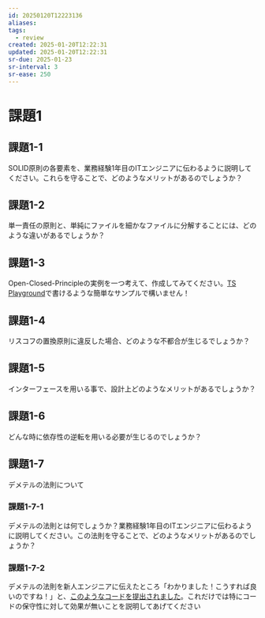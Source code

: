 ```yaml
---
id: 20250120T12223136
aliases: 
tags:
  - review
created: 2025-01-20T12:22:31
updated: 2025-01-20T12:22:31
sr-due: 2025-01-23
sr-interval: 3
sr-ease: 250
---
```

# **課題1**

## 課題1-1

SOLID原則の各要素を、業務経験1年目のITエンジニアに伝わるように説明してください。これらを守ることで、どのようなメリットがあるのでしょうか？

## 課題1-2

単一責任の原則と、単純にファイルを細かなファイルに分解することには、どのような違いがあるでしょうか？

## 課題1-3

Open-Closed-Principleの実例を一つ考えて、作成してみてください。[TS Playground](https://www.typescriptlang.org/play)で書けるような簡単なサンプルで構いません！

## 課題1-4

リスコフの置換原則に違反した場合、どのような不都合が生じるでしょうか？

## 課題1-5

インターフェースを用いる事で、設計上どのようなメリットがあるでしょうか？

## 課題1-6

どんな時に依存性の逆転を用いる必要が生じるのでしょうか？

## 課題1-7

デメテルの法則について

### 課題1-7-1

デメテルの法則とは何でしょうか？業務経験1年目のITエンジニアに伝わるように説明してください。この法則を守ることで、どのようなメリットがあるのでしょうか？

### 課題1-7-2

デメテルの法則を新人エンジニアに伝えたところ「わかりました！こうすれば良いのですね！」と、[このようなコードを提出されました](https://www.typescriptlang.org/play?#code/MYGwhgzhAEAKCuAnYALSBTaBvAsAKGmgAdEBLANzABdMB9eCdRASQBMAuaCKsgOwHN8hEhWp0SAe1bxgVNp259BBaMAm9FMqhMQAKBk3lcepAQBpiiKVqOLT-AJTYhhV1RSkIAOnqMWraABeaAN-F1dod08fSWlZNiDLa3jWFwBffBcAeizoQAbTQC65QBgGQGUGQDEGQBCGQGMGQDMGfnQqGkQsxkamQCSGQCztQEr-QHUGGsAhBkAlBkAYhkAHBkBxhkBDhkAJhkBrhkA7BkBVm0BxJUBrBkB7BkBVBMBZ5V7APwZAbQZAZIZACIZAWwZAQH-AWAYXIngAIxBSYGh6qhC-Nl0nXBUIxANJC8SIeby+QypFQZFT3J4vLgNT6Q3SkVi-cJuME+UIJYJo9J3R7PV7vJJxOSsH7Of6uQFUYGg6K0WI2KGEGHCYkI1rktmo9E0iKEKLg1kpRIE6H4NJAA)。これだけでは特にコードの保守性に対して効果が無いことを説明してあげてください


